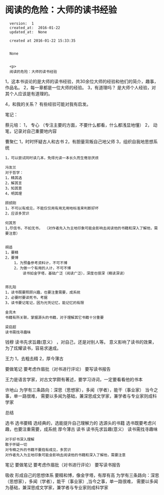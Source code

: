 
  # 阅读的危险：大师的读书经验

      version:  1
      created_at:  2016-01-22
      updated_at:  None

      created at 2016-01-22 15:33:35 


      None


      <p>
      阅读的危险：大师的读书经验

1，这本书谈论的是大师的读书经验，共30余位大师的经验和他们的简介，趣事，作品名。
2，每一章都是一位大师的经验。
3，有道理吗？
	是大师个人经验，对其个人应该是有道理的。

4，和我的关系？
	有些经验可能对我有启发。


笔记：

蔡元培： 
	1， 专心 （专注主要的方面，不要什么都看，什么都浅显地懂） 
	2， 动笔，记录对自己重要地内容 


曹聚仁 
	1，时时怀疑古人和古书 
	2，有胆量背叛自己地父师 
	3，组织自我地思想系统 

	1，可以尝试同时读几本，免得光读一本长久而生倦怠厌烦 

	冯友兰 
	对于哲学： 
	1，精其选 
	2，解其言 
	3，知其意 
	4，明其理 

	顾颉刚 
	1，不可以有成见，不能仅仅用有用无用地标准来判断好坏 
	2，应该多赏识 
	 
	何其芳 
	1,尽信书，不如无书， （对作者先入为主地印象可能会影响去阅读他的书籍和深入了解他，需要注意） 


	胡适 
	1，要精 
	2，要博 
		1，为预备参考资料计，不可不博 
		2，为做一个有用的人计，不可不博 
			读书如金字塔，基础广泛（阅读广泛），深度也很深（精读深读） 


	蒋孔阳 
	1，读书既要照顾兴趣，也要注重需要，成系统 
	2，必要时要读死书，考据 
	3，读书要记笔记，因为光凭记忆，能记忆的有限 

	金克木 
	书籍有所关联，掌握源头的书籍，对于理解其它书籍十分重要 

	梁启超 
	读书需找寻趣味 

钱穆
	读书先求旨趣(意义）  ，对自己，还是对别人等。
	意义影响了读书的效果，为了炫耀读书，容易求速成。

王力 
1，去粗去精 
2，厚今薄古 

要做笔记 
要考虑作眉批（对书进行评论） 
要写读书报告 

王力是语言学家，对古文学颇有著述，要学习诗词，一定要看看他的书本 


许地山 
为学有三条路向：深思（思想家），多闻（学者），能干（事业家） 
当今之事，单一路很难， 需要以多闻为基础，兼深思成文学家，兼学者与专业家则成科学家 




总结

选书 
	选书要精 
		选经典的，选能提升自己理解力的
		选源头的书籍
		选书既要考虑兴趣，也要注重需要，成系统 
		厚今薄古 
读书 
	读书先求旨趣(意义） 
	读书需找寻趣味 

	对于好书深入理解 
	敢于怀疑一切 
	对专精之外的书籍不要抱有成见，多赏识 
	对作者先入为主地印象可能会影响去阅读他的书籍和深入了解他，需要注意 

笔记 
	要做笔记 
	要考虑作眉批（对书进行评论） 
	要写读书报告 

吸收
	 形成自己的思想体系
	要精和博，像金字塔，有厚有高 
	为学有三条路向：深思（思想家），多闻（学者），能干（事业家）,当今之事，单一路很难， 需要以多闻为基础，兼深思成文学家，兼学者与专业家则成科学家 
      </p>

  